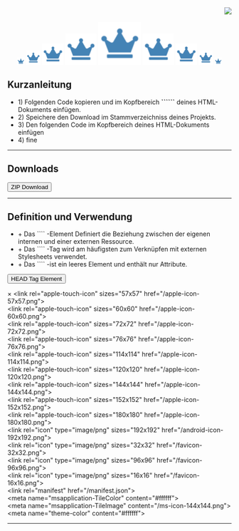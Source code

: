 <link href="../css/bootstrap.min.css" rel="stylesheet">
<link href="../css/customizer.css" rel="stylesheet">
<link href="../css/jquery.minicolors.css" rel="stylesheet">

<div align="right"><img src="https://img.shields.io/badge/Calirun-Projekte-blue" /></div>

<p align="center">
  <a href="favicon-16x16.png" target="_blank"><img src="favicon-16x16.png" /></a>
  <a href="favicon-32x32.png" target="_blank"><img src="favicon-32x32.png" /></a>
  <a href="android-icon-48x48.png" target="_blank"><img src="android-icon-48x48.png" /></a>
  <a href="ms-icon-70x70.png" target="_blank"><img src="ms-icon-70x70.png" /></a>
  <a href="favicon-96x96.png" target="_blank"><img src="favicon-96x96.png" /></a>
  <a href="ms-icon-70x70.png" target="_blank"><img src="ms-icon-70x70.png" /></a>
  <a href="android-icon-48x48.png" target="_blank"><img src="android-icon-48x48.png" /></a>
  <a href="favicon-32x32.png" target="_blank"><img src="favicon-32x32.png" /></a>
  <a href="favicon-16x16.png" target="_blank"><img src="favicon-16x16.png" /></a>
</p>


<h2>Kurzanleitung</h2>
<ul>
  <li>1) Folgenden Code kopieren und im Kopfbereich <strong>```<head>```</strong> deines HTML-Dokuments einfügen.<br></li>
  <li>2) Speichere den Download im Stammverzeichniss deines Projekts.<br></li>
  <li>3) Den folgenden Code im Kopfbereich<head> deines HTML-Dokuments einfügen</li>
  <li>4) fine</li>
</ul>
<hr>

<h2> Downloads</h2>

<form method="get" action="https://github.com/7pub/cdn-gw/raw/master/favicon/Crown/3f446392a21bf3d2a08024894cccdb3e.ico.zip">
  <button type="submit">ZIP Download</button>
</form>

<hr>

<h2>Definition und Verwendung</h2>
<ul>
  <li>+ Das ``<link>`` -Element Definiert die Beziehung zwischen der eigenen internen und einer externen Ressource.</li>
  <li>+ Das ``<link>`` -Tag wird am häufigsten zum Verknüpfen mit externen Stylesheets verwendet.</li>
  <li>+ Das ``<link>`` -ist ein leeres Element und enthält nur Attribute.</li>
</ul>

<button id="myBtn">HEAD Tag Element</button>

<div id="myModal" class="modal">
  <div class="modal-content">
    <span class="close">&times;</span>
    &lt;link rel="apple-touch-icon" sizes="57x57" href="/apple-icon-57x57.png"&gt;<br>
    &lt;link rel="apple-touch-icon" sizes="60x60" href="/apple-icon-60x60.png"&gt;<br>
    &lt;link rel="apple-touch-icon" sizes="72x72" href="/apple-icon-72x72.png"&gt;<br>
    &lt;link rel="apple-touch-icon" sizes="76x76" href="/apple-icon-76x76.png"&gt;<br>
    &lt;link rel="apple-touch-icon" sizes="114x114" href="/apple-icon-114x114.png"&gt;<br>
    &lt;link rel="apple-touch-icon" sizes="120x120" href="/apple-icon-120x120.png"&gt;<br>
    &lt;link rel="apple-touch-icon" sizes="144x144" href="/apple-icon-144x144.png"&gt;<br>
    &lt;link rel="apple-touch-icon" sizes="152x152" href="/apple-icon-152x152.png"&gt;<br>
    &lt;link rel="apple-touch-icon" sizes="180x180" href="/apple-icon-180x180.png"&gt;<br>
    &lt;link rel="icon" type="image/png" sizes="192x192" href="/android-icon-192x192.png"&gt;<br>
    &lt;link rel="icon" type="image/png" sizes="32x32" href="/favicon-32x32.png"&gt;<br>
    &lt;link rel="icon" type="image/png" sizes="96x96" href="/favicon-96x96.png"&gt;<br>
    &lt;link rel="icon" type="image/png" sizes="16x16" href="/favicon-16x16.png"&gt;<br>
    &lt;link rel="manifest" href="/manifest.json"&gt;<br>
    &lt;meta name="msapplication-TileColor" content="#ffffff"&gt;<br>
    &lt;meta name="msapplication-TileImage" content="/ms-icon-144x144.png"&gt;<br>
    &lt;meta name="theme-color" content="#ffffff"&gt;<br>
  </div>
</div>

<hr>

<script>

  var modal = document.getElementById("myModal"); // get modal
  var btn = document.getElementById("myBtn"); // button, opens modal
  var span = document.getElementsByClassName("close")[0]; // <span> element for modal closes
      btn.onclick = function () { modal.style.display = "block";}  // button, open the modal 
      span.onclick = function () {modal.style.display = "none";} // button, close modal <span> (x)
      window.onclick = function (event) { if (event.target == modal) {modal.style.display = "none";}} // outside closing function

</script>